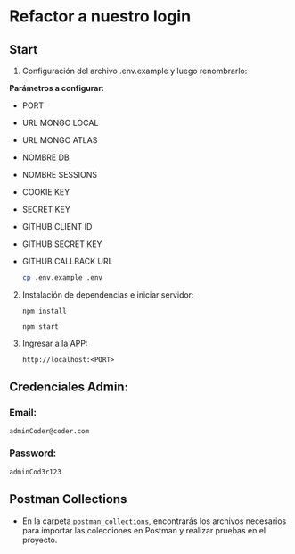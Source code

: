 # Refactor a nuestro login

## Start

1. Configuración del archivo .env.example y luego renombrarlo:

**Parámetros a configurar:** 

- PORT
- URL MONGO LOCAL
- URL MONGO ATLAS
- NOMBRE DB
- NOMBRE SESSIONS
- COOKIE KEY
- SECRET KEY
- GITHUB CLIENT ID
- GITHUB SECRET KEY
- GITHUB CALLBACK URL

   ```bash
   cp .env.example .env
   ```

2. Instalación de dependencias e iniciar servidor:
    ```shell
    npm install
    ```

    ```shell
    npm start
    ```
3. Ingresar a la APP:

    ```
    http://localhost:<PORT>
    ```
## Credenciales Admin:

### Email:

```
adminCoder@coder.com
```

### Password:

```
adminCod3r123
```

## Postman Collections

- En la carpeta `postman_collections`, encontrarás los archivos necesarios para importar las colecciones en Postman y realizar pruebas en el proyecto.

